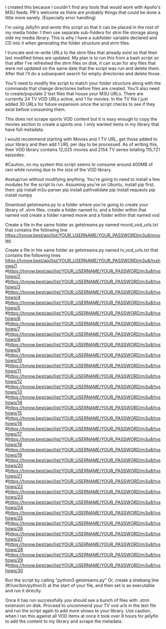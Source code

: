 I created this because I couldn't find any tools that would work with Apollo's M3U feeds. 
PR's welcome as there are probably things that could be done a little more sanely.
(Especially error handling) 

I'm using Jellyfin and wrote this script so that it can be placed in the root of my media folder.  I then use separate sub-folders 
for strm file storage along side my media library.  This is why I have a subfolder variable declared and CD into it when generating
the folder structure and strm files. 

I truncate and re-write URLs to the strm files that already exist so that their last modified times are updated. 
My plan is to run this from a bash script so that after I've refreshed the strm files on disk, it can scan for any 
files that were not updated on the same date that the script was run and delete them.  After that I'll do a subsequent search
for empty directories and delete those. 

You'll need to modify the script to match your folder structure along with the commands that change directories before files are created.
You'll also need to create/populate 2 text files that house your M3U URLs. There are currently 24 TV VOD URLs active, and 1 for movies.
In the TV file I just added 30 URLs for future expansion since the script checks to see if they exist before consuming them. 

This does not scrape sports VOD content but it is easy enough to copy the movies section to create a sports one. 
I only wanted items in my library that have full metadata. 

I would recommend starting with Movies and 1 TV URL, get those added to your library and then add 1 URL per day to be processed. 
As of writing this, their VOD library contains 12,025 movies and 2154 TV series totaling 115,721 episodes. 

#Caution, on my system this script seems to consume around 400MB of ram while running due to the size of the VOD library. 

#setup/run without modifying anything. 
You're going to need to install a few modules for the script to run.  Assuming you're on Ubuntu, install pip first, then:
pip install m3u-parser
pip install pathvalidate
pip install requests
pip install numpy

Download getstreams.py to a folder where you're going to create your library of .strm files. 
create a folder named tv, and a folder within that named vod
create a folder named movie and a folder within that named vod 

Create a file in the same folder as getstreams.py named movid_vod_urls.txt that contains the following line
https://tvnow.best/api/list/YOUR_USERNAME/YOUR_PASSWORD/m3u8/movies

Create a file in hte same folder as getstreams.py named tv_vod_urls.txt that contains the following lines
https://tvnow.best/api/list/YOUR_USERNAME/YOUR_PASSWORD/m3u8/tvshows/1
#https://tvnow.best/api/list/YOUR_USERNAME/YOUR_PASSWORD/m3u8/tvshows/2
#https://tvnow.best/api/list/YOUR_USERNAME/YOUR_PASSWORD/m3u8/tvshows/3
#https://tvnow.best/api/list/YOUR_USERNAME/YOUR_PASSWORD/m3u8/tvshows/4
#https://tvnow.best/api/list/YOUR_USERNAME/YOUR_PASSWORD/m3u8/tvshows/5
#https://tvnow.best/api/list/YOUR_USERNAME/YOUR_PASSWORD/m3u8/tvshows/6
#https://tvnow.best/api/list/YOUR_USERNAME/YOUR_PASSWORD/m3u8/tvshows/7
#https://tvnow.best/api/list/YOUR_USERNAME/YOUR_PASSWORD/m3u8/tvshows/8
#https://tvnow.best/api/list/YOUR_USERNAME/YOUR_PASSWORD/m3u8/tvshows/9
#https://tvnow.best/api/list/YOUR_USERNAME/YOUR_PASSWORD/m3u8/tvshows/10
#https://tvnow.best/api/list/YOUR_USERNAME/YOUR_PASSWORD/m3u8/tvshows/11
#https://tvnow.best/api/list/YOUR_USERNAME/YOUR_PASSWORD/m3u8/tvshows/12
#https://tvnow.best/api/list/YOUR_USERNAME/YOUR_PASSWORD/m3u8/tvshows/13
#https://tvnow.best/api/list/YOUR_USERNAME/YOUR_PASSWORD/m3u8/tvshows/14
#https://tvnow.best/api/list/YOUR_USERNAME/YOUR_PASSWORD/m3u8/tvshows/15
#https://tvnow.best/api/list/YOUR_USERNAME/YOUR_PASSWORD/m3u8/tvshows/16
#https://tvnow.best/api/list/YOUR_USERNAME/YOUR_PASSWORD/m3u8/tvshows/17
#https://tvnow.best/api/list/YOUR_USERNAME/YOUR_PASSWORD/m3u8/tvshows/18
#https://tvnow.best/api/list/YOUR_USERNAME/YOUR_PASSWORD/m3u8/tvshows/19
#https://tvnow.best/api/list/YOUR_USERNAME/YOUR_PASSWORD/m3u8/tvshows/20
#https://tvnow.best/api/list/YOUR_USERNAME/YOUR_PASSWORD/m3u8/tvshows/21
#https://tvnow.best/api/list/YOUR_USERNAME/YOUR_PASSWORD/m3u8/tvshows/22
#https://tvnow.best/api/list/YOUR_USERNAME/YOUR_PASSWORD/m3u8/tvshows/23
#https://tvnow.best/api/list/YOUR_USERNAME/YOUR_PASSWORD/m3u8/tvshows/24
#https://tvnow.best/api/list/YOUR_USERNAME/YOUR_PASSWORD/m3u8/tvshows/25
#https://tvnow.best/api/list/YOUR_USERNAME/YOUR_PASSWORD/m3u8/tvshows/26
#https://tvnow.best/api/list/YOUR_USERNAME/YOUR_PASSWORD/m3u8/tvshows/27
#https://tvnow.best/api/list/YOUR_USERNAME/YOUR_PASSWORD/m3u8/tvshows/28
#https://tvnow.best/api/list/YOUR_USERNAME/YOUR_PASSWORD/m3u8/tvshows/29
#https://tvnow.best/api/list/YOUR_USERNAME/YOUR_PASSWORD/m3u8/tvshows/30

Run the script by calling "python3 getstreams.py" 
Or, create a shebang line (#!/usr/bin/python3) at the start of your file, and then set is as executable and run it directly. 

Once it has run successfully you should see a bunch of files with .strm extension on disk.  Proceed to uncommend your TV vod urls in the text file and run the script again to add more shows to your library.  Use caution, when I ran this against all VOD items at once it took over 8 hours for jellyfin to add the content to my library and scrape the metadata. 
